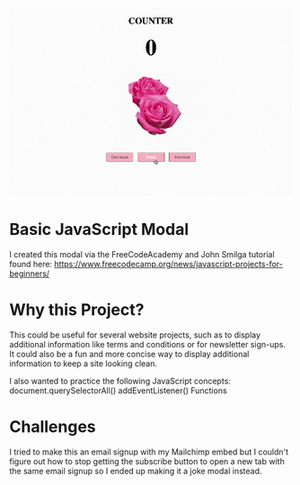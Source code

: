 ![gif showing my dancing pink rose and counter](https://github.com/BreaBang/JavascriptBasicProjects/blob/main/Counter/counter.gif.gif)

# Basic JavaScript Modal 
I created this modal via the FreeCodeAcademy and John Smilga tutorial found here: https://www.freecodecamp.org/news/javascript-projects-for-beginners/

# Why this Project?
This could be useful for several website projects, such as to display additional information like terms and conditions or for newsletter sign-ups. It could also be a fun and more concise way to display additional information to keep a site looking clean.

I also wanted to practice the following JavaScript concepts:
document.querySelectorAll()
addEventListener()
Functions

# Challenges
I tried to make this an email signup with my Mailchimp embed but I couldn't figure out how to stop getting the subscribe button to open a new tab with the same email signup so I ended up making it a joke modal instead. 
